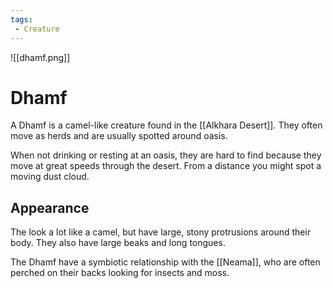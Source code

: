 ```yaml
---
tags:
 - Creature
---
```


![[dhamf.png]]

# Dhamf

A Dhamf is a camel-like creature found in the [[Alkhara Desert]]. They often move as herds and are usually spotted around oasis.

When not drinking or resting at an oasis, they are hard to find because they move at great speeds through the desert. From a distance you might spot a moving dust cloud.

## Appearance

The look a lot like a camel, but have large, stony protrusions around their body. They also have large beaks and long tongues.

The Dhamf have a symbiotic relationship with the [[Neama]], who are often perched on their backs looking for insects and moss.
